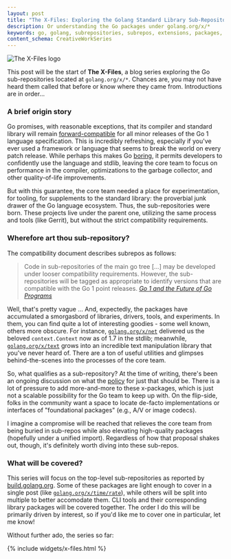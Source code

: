 ```yaml
---
layout: post
title: "The X-Files: Exploring the Golang Standard Library Sub-Repositories"
description: Or understanding the Go packages under golang.org/x/*
keywords: go, golang, subrepositories, subrepos, extensions, packages, golang.org/x, x-files
content_schema: CreativeWorkSeries
---
```


<img src="//res.cloudinary.com/rodaine/image/upload/v1477271663/The_X-Files_logo_m8fr7d.svg" alt="The X-Files logo" name="The truth is out there" class="raw">

This post will be the start of **The X-Files**, a blog series exploring the Go sub-repositories located at `golang.org/x/*`. Chances are, you may not have heard them called that before or know where they came from. Introductions are in order...

### A brief origin story

Go promises, with reasonable exceptions, that its compiler and standard library will remain [forward-compatible][compat] for all minor releases of the Go 1 language specification. This is incredibly refreshing, especially if you've ever used a framework or language that seems to break the world on every patch release. While perhaps this makes Go [boring][boring], it permits developers to confidently use the language and stdlib, leaving the core team to focus on performance in the compiler, optimizations to the garbage collector, and other quality-of-life improvements.

But with this guarantee, the core team needed a place for experimentation, for tooling, for supplements to the standard library: the proverbial junk drawer of the Go language ecosystem. Thus, the sub-repositories were born. These projects live under the parent one, utilizing the same process and tools (like Gerrit), but without the strict compatibility requirements.

### Wherefore art thou sub-repository?

The compatibility document describes subrepos as follows:

> Code in sub-repositories of the main go tree [...] may be developed under looser compatibility requirements. However, the sub-repositories will be tagged as appropriate to identify versions that are compatible with the Go 1 point releases. <cite>[Go 1 and the Future of Go Programs][compat]</cite>

Well, that's pretty vague ... And, expectedly, the packages have accumulated a smorgasbord of libraries, drivers, tools, and experiments. In them, you can find quite a lot of interesting goodies - some well known, others more obscure. For instance, [`golang.org/x/net`][net] delivered us the beloved `context.Context` now as of 1.7 in the stdlib; meanwhile, [`golang.org/x/text`][text] grows into an incredible text manipulation library that you've never heard of. There are a ton of useful utilities and glimpses behind-the-scenes into the processes of the core team.

So, what qualifies as a sub-repository? At the time of writing, there's been an ongoing discussion on what the [policy][policy] for just that should be. There is a lot of pressure to add more-and-more to these x-packages, which is just not a scalable possibility for the Go team to keep up with. On the flip-side, folks in the community want a space to locate de-facto implementations or interfaces of "foundational packages" (e.g., A/V or image codecs).

I imagine a compromise will be reached that relieves the core team from being buried in sub-repos while also elevating high-quality packages (hopefully under a unified import). Regardless of how that proposal shakes out, though, it's definitely worth diving into these sub-repos.

### What will be covered?

This series will focus on the top-level sub-repositories as reported by [build.golang.org][build]. Some of these packages are light enough to cover in a single post (like [`golang.org/x/time/rate`][rate]), while others will be split into multiple to better accomodate them. CLI tools and their corresponding library packages will be covered together. The order I do this will be primarily driven by interest, so if you'd like me to cover one in particular, let me know!

Without further ado, the series so far:

{% include widgets/x-files.html %}

[boring]:   https://www.youtube.com/watch?v=4Dr8FXs9aJM
[build]:    https://build.golang.org/
[compat]:   https://golang.org/doc/go1compat
[move]:     https://groups.google.com/forum/#!msg/golang-nuts/eD8dh3T9yyA/l5Ail-xfMiAJ
[net]:      https://godoc.org/golang.org/x/net
[policy]:   https://github.com/golang/go/issues/17244
[subrepos]: https://godoc.org/-/subrepo
[text]:     https://godoc.org/golang.org/x/text
[rate]:     https://godoc.org/golang.org/x/time/rate
